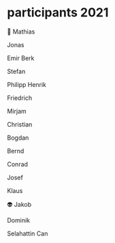 # participants 2021

:snail: Mathias

Jonas

Emir Berk

Stefan

Philipp Henrik

Friedrich

Mirjam

Christian

Bogdan

Bernd

Conrad

Josef

Klaus

:alien: Jakob

Dominik

Selahattin Can